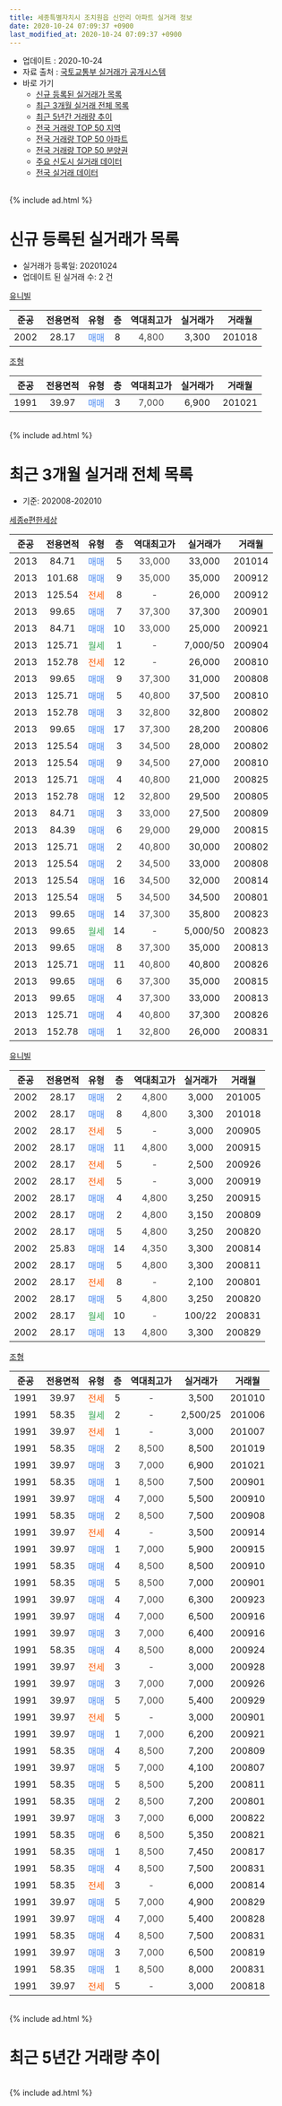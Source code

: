 ```yaml
---
title: 세종특별자치시 조치원읍 신안리 아파트 실거래 정보
date: 2020-10-24 07:09:37 +0900
last_modified_at: 2020-10-24 07:09:37 +0900
---
```


* 업데이트 : 2020-10-24
* 자료 출처 : [국토교통부 실거래가 공개시스템](http://rt.molit.go.kr)
* 바로 가기
    * [신규 등록된 실거래가 목록](#신규-등록된-실거래가-목록)
    * [최근 3개월 실거래 전체 목록](#최근-3개월-실거래-전체-목록)
    * [최근 5년간 거래량 추이](#최근-5년간-거래량-추이)
    * [전국 거래량 TOP 50 지역](https://inasie.github.io/apt-trade-info/최근-3개월-전국에서-가장-거래가-많이-발생한-지역)
    * [전국 거래량 TOP 50 아파트](https://inasie.github.io/apt-trade-info/최근-3개월-전국에서-가장-거래가-많이-발생한-아파트)
    * [전국 거래량 TOP 50 분양권](https://inasie.github.io/apt-trade-info/최근-3개월-전국에서-가장-거래가-많이-발생한-분양권)
    * [주요 신도시 실거래 데이터](https://inasie.github.io/apt-trade-info/주요-신도시)
    * [전국 실거래 데이터](https://inasie.github.io/apt-trade-info/전국)
<br>
{% include ad.html %}
<br>

# 신규 등록된 실거래가 목록
* 실거래가 등록일: 20201024
* 업데이트 된 실거래 수: 2 건


[유니빌](https://search.naver.com/search.naver?query=%EC%84%B8%EC%A2%85%ED%8A%B9%EB%B3%84%EC%9E%90%EC%B9%98%EC%8B%9C+%EC%A1%B0%EC%B9%98%EC%9B%90%EC%9D%8D+%EC%8B%A0%EC%95%88%EB%A6%AC+%EC%9C%A0%EB%8B%88%EB%B9%8C)

|준공|전용면적|유형|층|역대최고가|실거래가|거래월|
|:---:|:---:|:---:|:---:|:---:|:---:|:---:|
|2002|28.17|<span style="color:#4285f3">매매</span>|8|<span style="color:#444444">4,800</span>|3,300|201018|

[조형](https://search.naver.com/search.naver?query=%EC%84%B8%EC%A2%85%ED%8A%B9%EB%B3%84%EC%9E%90%EC%B9%98%EC%8B%9C+%EC%A1%B0%EC%B9%98%EC%9B%90%EC%9D%8D+%EC%8B%A0%EC%95%88%EB%A6%AC+%EC%A1%B0%ED%98%95)

|준공|전용면적|유형|층|역대최고가|실거래가|거래월|
|:---:|:---:|:---:|:---:|:---:|:---:|:---:|
|1991|39.97|<span style="color:#4285f3">매매</span>|3|<span style="color:#444444">7,000</span>|6,900|201021|


<br>
{% include ad.html %}
<br>

# 최근 3개월 실거래 전체 목록
* 기준: 202008-202010


[세종e편한세상](https://search.naver.com/search.naver?query=%EC%84%B8%EC%A2%85%ED%8A%B9%EB%B3%84%EC%9E%90%EC%B9%98%EC%8B%9C+%EC%A1%B0%EC%B9%98%EC%9B%90%EC%9D%8D+%EC%8B%A0%EC%95%88%EB%A6%AC+%EC%84%B8%EC%A2%85e%ED%8E%B8%ED%95%9C%EC%84%B8%EC%83%81)

|준공|전용면적|유형|층|역대최고가|실거래가|거래월|
|:---:|:---:|:---:|:---:|:---:|:---:|:---:|
|2013|84.71|<span style="color:#4285f3">매매</span>|5|<span style="color:#444444">33,000</span>|33,000|201014|
|2013|101.68|<span style="color:#4285f3">매매</span>|9|<span style="color:#444444">35,000</span>|35,000|200912|
|2013|125.54|<span style="color:#ff5a00">전세</span>|8|<span style="color:#444444">-</span>|26,000|200912|
|2013|99.65|<span style="color:#4285f3">매매</span>|7|<span style="color:#444444">37,300</span>|37,300|200901|
|2013|84.71|<span style="color:#4285f3">매매</span>|10|<span style="color:#444444">33,000</span>|25,000|200921|
|2013|125.71|<span style="color:#34a853">월세</span>|1|<span style="color:#444444">-</span>|7,000/50|200904|
|2013|152.78|<span style="color:#ff5a00">전세</span>|12|<span style="color:#444444">-</span>|26,000|200810|
|2013|99.65|<span style="color:#4285f3">매매</span>|9|<span style="color:#444444">37,300</span>|31,000|200808|
|2013|125.71|<span style="color:#4285f3">매매</span>|5|<span style="color:#444444">40,800</span>|37,500|200810|
|2013|152.78|<span style="color:#4285f3">매매</span>|3|<span style="color:#444444">32,800</span>|32,800|200802|
|2013|99.65|<span style="color:#4285f3">매매</span>|17|<span style="color:#444444">37,300</span>|28,200|200806|
|2013|125.54|<span style="color:#4285f3">매매</span>|3|<span style="color:#444444">34,500</span>|28,000|200802|
|2013|125.54|<span style="color:#4285f3">매매</span>|9|<span style="color:#444444">34,500</span>|27,000|200810|
|2013|125.71|<span style="color:#4285f3">매매</span>|4|<span style="color:#444444">40,800</span>|21,000|200825|
|2013|152.78|<span style="color:#4285f3">매매</span>|12|<span style="color:#444444">32,800</span>|29,500|200805|
|2013|84.71|<span style="color:#4285f3">매매</span>|3|<span style="color:#444444">33,000</span>|27,500|200809|
|2013|84.39|<span style="color:#4285f3">매매</span>|6|<span style="color:#444444">29,000</span>|29,000|200815|
|2013|125.71|<span style="color:#4285f3">매매</span>|2|<span style="color:#444444">40,800</span>|30,000|200802|
|2013|125.54|<span style="color:#4285f3">매매</span>|2|<span style="color:#444444">34,500</span>|33,000|200808|
|2013|125.54|<span style="color:#4285f3">매매</span>|16|<span style="color:#444444">34,500</span>|32,000|200814|
|2013|125.54|<span style="color:#4285f3">매매</span>|5|<span style="color:#444444">34,500</span>|34,500|200801|
|2013|99.65|<span style="color:#4285f3">매매</span>|14|<span style="color:#444444">37,300</span>|35,800|200823|
|2013|99.65|<span style="color:#34a853">월세</span>|14|<span style="color:#444444">-</span>|5,000/50|200823|
|2013|99.65|<span style="color:#4285f3">매매</span>|8|<span style="color:#444444">37,300</span>|35,000|200813|
|2013|125.71|<span style="color:#4285f3">매매</span>|11|<span style="color:#444444">40,800</span>|40,800|200826|
|2013|99.65|<span style="color:#4285f3">매매</span>|6|<span style="color:#444444">37,300</span>|35,000|200815|
|2013|99.65|<span style="color:#4285f3">매매</span>|4|<span style="color:#444444">37,300</span>|33,000|200813|
|2013|125.71|<span style="color:#4285f3">매매</span>|4|<span style="color:#444444">40,800</span>|37,300|200826|
|2013|152.78|<span style="color:#4285f3">매매</span>|1|<span style="color:#444444">32,800</span>|26,000|200831|

[유니빌](https://search.naver.com/search.naver?query=%EC%84%B8%EC%A2%85%ED%8A%B9%EB%B3%84%EC%9E%90%EC%B9%98%EC%8B%9C+%EC%A1%B0%EC%B9%98%EC%9B%90%EC%9D%8D+%EC%8B%A0%EC%95%88%EB%A6%AC+%EC%9C%A0%EB%8B%88%EB%B9%8C)

|준공|전용면적|유형|층|역대최고가|실거래가|거래월|
|:---:|:---:|:---:|:---:|:---:|:---:|:---:|
|2002|28.17|<span style="color:#4285f3">매매</span>|2|<span style="color:#444444">4,800</span>|3,000|201005|
|2002|28.17|<span style="color:#4285f3">매매</span>|8|<span style="color:#444444">4,800</span>|3,300|201018|
|2002|28.17|<span style="color:#ff5a00">전세</span>|5|<span style="color:#444444">-</span>|3,000|200905|
|2002|28.17|<span style="color:#4285f3">매매</span>|11|<span style="color:#444444">4,800</span>|3,000|200915|
|2002|28.17|<span style="color:#ff5a00">전세</span>|5|<span style="color:#444444">-</span>|2,500|200926|
|2002|28.17|<span style="color:#ff5a00">전세</span>|5|<span style="color:#444444">-</span>|3,000|200919|
|2002|28.17|<span style="color:#4285f3">매매</span>|4|<span style="color:#444444">4,800</span>|3,250|200915|
|2002|28.17|<span style="color:#4285f3">매매</span>|2|<span style="color:#444444">4,800</span>|3,150|200809|
|2002|28.17|<span style="color:#4285f3">매매</span>|5|<span style="color:#444444">4,800</span>|3,250|200820|
|2002|25.83|<span style="color:#4285f3">매매</span>|14|<span style="color:#444444">4,350</span>|3,300|200814|
|2002|28.17|<span style="color:#4285f3">매매</span>|5|<span style="color:#444444">4,800</span>|3,300|200811|
|2002|28.17|<span style="color:#ff5a00">전세</span>|8|<span style="color:#444444">-</span>|2,100|200801|
|2002|28.17|<span style="color:#4285f3">매매</span>|5|<span style="color:#444444">4,800</span>|3,250|200820|
|2002|28.17|<span style="color:#34a853">월세</span>|10|<span style="color:#444444">-</span>|100/22|200831|
|2002|28.17|<span style="color:#4285f3">매매</span>|13|<span style="color:#444444">4,800</span>|3,300|200829|


<script async src="//pagead2.googlesyndication.com/pagead/js/adsbygoogle.js"></script>
<!-- 기본 -->
<ins class="adsbygoogle"
     style="display:block"
     data-ad-client="ca-pub-2446590836940007"
     data-ad-slot="1659523306"
     data-ad-format="auto"
     data-full-width-responsive="true"></ins>
<script>
(adsbygoogle = window.adsbygoogle || []).push({});
</script>


[조형](https://search.naver.com/search.naver?query=%EC%84%B8%EC%A2%85%ED%8A%B9%EB%B3%84%EC%9E%90%EC%B9%98%EC%8B%9C+%EC%A1%B0%EC%B9%98%EC%9B%90%EC%9D%8D+%EC%8B%A0%EC%95%88%EB%A6%AC+%EC%A1%B0%ED%98%95)

|준공|전용면적|유형|층|역대최고가|실거래가|거래월|
|:---:|:---:|:---:|:---:|:---:|:---:|:---:|
|1991|39.97|<span style="color:#ff5a00">전세</span>|5|<span style="color:#444444">-</span>|3,500|201010|
|1991|58.35|<span style="color:#34a853">월세</span>|2|<span style="color:#444444">-</span>|2,500/25|201006|
|1991|39.97|<span style="color:#ff5a00">전세</span>|1|<span style="color:#444444">-</span>|3,000|201007|
|1991|58.35|<span style="color:#4285f3">매매</span>|2|<span style="color:#444444">8,500</span>|8,500|201019|
|1991|39.97|<span style="color:#4285f3">매매</span>|3|<span style="color:#444444">7,000</span>|6,900|201021|
|1991|58.35|<span style="color:#4285f3">매매</span>|1|<span style="color:#444444">8,500</span>|7,500|200901|
|1991|39.97|<span style="color:#4285f3">매매</span>|4|<span style="color:#444444">7,000</span>|5,500|200910|
|1991|58.35|<span style="color:#4285f3">매매</span>|2|<span style="color:#444444">8,500</span>|7,500|200908|
|1991|39.97|<span style="color:#ff5a00">전세</span>|4|<span style="color:#444444">-</span>|3,500|200914|
|1991|39.97|<span style="color:#4285f3">매매</span>|1|<span style="color:#444444">7,000</span>|5,900|200915|
|1991|58.35|<span style="color:#4285f3">매매</span>|4|<span style="color:#444444">8,500</span>|8,500|200910|
|1991|58.35|<span style="color:#4285f3">매매</span>|5|<span style="color:#444444">8,500</span>|7,000|200901|
|1991|39.97|<span style="color:#4285f3">매매</span>|4|<span style="color:#444444">7,000</span>|6,300|200923|
|1991|39.97|<span style="color:#4285f3">매매</span>|4|<span style="color:#444444">7,000</span>|6,500|200916|
|1991|39.97|<span style="color:#4285f3">매매</span>|3|<span style="color:#444444">7,000</span>|6,400|200916|
|1991|58.35|<span style="color:#4285f3">매매</span>|4|<span style="color:#444444">8,500</span>|8,000|200924|
|1991|39.97|<span style="color:#ff5a00">전세</span>|3|<span style="color:#444444">-</span>|3,000|200928|
|1991|39.97|<span style="color:#4285f3">매매</span>|3|<span style="color:#444444">7,000</span>|7,000|200926|
|1991|39.97|<span style="color:#4285f3">매매</span>|5|<span style="color:#444444">7,000</span>|5,400|200929|
|1991|39.97|<span style="color:#ff5a00">전세</span>|5|<span style="color:#444444">-</span>|3,000|200901|
|1991|39.97|<span style="color:#4285f3">매매</span>|1|<span style="color:#444444">7,000</span>|6,200|200921|
|1991|58.35|<span style="color:#4285f3">매매</span>|4|<span style="color:#444444">8,500</span>|7,200|200809|
|1991|39.97|<span style="color:#4285f3">매매</span>|5|<span style="color:#444444">7,000</span>|4,100|200807|
|1991|58.35|<span style="color:#4285f3">매매</span>|5|<span style="color:#444444">8,500</span>|5,200|200811|
|1991|58.35|<span style="color:#4285f3">매매</span>|2|<span style="color:#444444">8,500</span>|7,200|200801|
|1991|39.97|<span style="color:#4285f3">매매</span>|3|<span style="color:#444444">7,000</span>|6,000|200822|
|1991|58.35|<span style="color:#4285f3">매매</span>|6|<span style="color:#444444">8,500</span>|5,350|200821|
|1991|58.35|<span style="color:#4285f3">매매</span>|1|<span style="color:#444444">8,500</span>|7,450|200817|
|1991|58.35|<span style="color:#4285f3">매매</span>|4|<span style="color:#444444">8,500</span>|7,500|200831|
|1991|58.35|<span style="color:#ff5a00">전세</span>|3|<span style="color:#444444">-</span>|6,000|200814|
|1991|39.97|<span style="color:#4285f3">매매</span>|5|<span style="color:#444444">7,000</span>|4,900|200829|
|1991|39.97|<span style="color:#4285f3">매매</span>|4|<span style="color:#444444">7,000</span>|5,400|200828|
|1991|58.35|<span style="color:#4285f3">매매</span>|4|<span style="color:#444444">8,500</span>|7,500|200831|
|1991|39.97|<span style="color:#4285f3">매매</span>|3|<span style="color:#444444">7,000</span>|6,500|200819|
|1991|58.35|<span style="color:#4285f3">매매</span>|1|<span style="color:#444444">8,500</span>|8,000|200831|
|1991|39.97|<span style="color:#ff5a00">전세</span>|5|<span style="color:#444444">-</span>|3,000|200818|


<br>
{% include ad.html %}
<br>

# 최근 5년간 거래량 추이


<div style="width:100%;">
    <canvas id="deal_progress" height="200"></canvas>
</div>

<script>
new Chart(document.getElementById("deal_progress"), {
    type: 'line',
    data: {
        labels: ['201510','201511','201512','201601','201602','201603','201604','201605','201606','201607','201608','201609','201610','201611','201612','201701','201702','201703','201704','201705','201706','201707','201708','201709','201710','201711','201712','201801','201802','201803','201804','201805','201806','201807','201808','201809','201810','201811','201812','201901','201902','201903','201904','201905','201906','201907','201908','201909','201910','201911','201912','202001','202002','202003','202004','202005','202006','202007','202008','202009','202010'],
        datasets: [{
            label: '매매',
            pointRadius: 1,
            data: [20, 11, 12, 9, 8, 12, 17, 14, 21, 11, 25, 18, 20, 12, 12, 13, 18, 24, 13, 11, 22, 15, 16, 11, 11, 9, 7, 21, 12, 23, 4, 11, 14, 7, 8, 10, 4, 12, 15, 12, 8, 11, 8, 4, 11, 10, 8, 5, 10, 16, 12, 9, 26, 9, 19, 33, 51, 42, 40, 18, 5],
            borderColor: "rgba(255, 201, 14, 1)",
            backgroundColor: "rgba(255, 201, 14, 0.5)",
            fill: false,
            lineTension: 0
        },{
            label: '전월세',
            pointRadius: 1,
            data: [12, 12, 13, 16, 11, 6, 9, 10, 13, 9, 9, 4, 8, 13, 17, 17, 16, 17, 14, 13, 8, 9, 6, 11, 15, 8, 12, 12, 8, 18, 5, 9, 9, 4, 6, 3, 7, 9, 16, 14, 12, 11, 6, 9, 12, 8, 11, 7, 1, 9, 11, 7, 10, 6, 14, 8, 9, 10, 6, 8, 3],
            borderColor: "rgba(0, 141, 185, 1)",
            backgroundColor: "rgba(0, 141, 185, 0.5)",
            fill: false,
            lineTension: 0
        }
        ]
    },
    options: {
        responsive: true,
        title: {
            display: false
        },
        tooltips: {
            mode: 'index',
            intersect: false
        },
        hover: {
            mode: 'nearest',
            intersect: true
        },
        scales: {
            xAxes: [{
                display: true,
                scaleLabel: {
                    display: true,
                    labelString: '년/월'
                }
            }],
            yAxes: [{
                display: true,
                ticks: {
                    suggestedMin: 0,
                },
                scaleLabel: {
                    display: true,
                    labelString: '실거래 수'
                }
            }]
        }
    }
});

</script>


<br>
{% include ad.html %}
<br>

